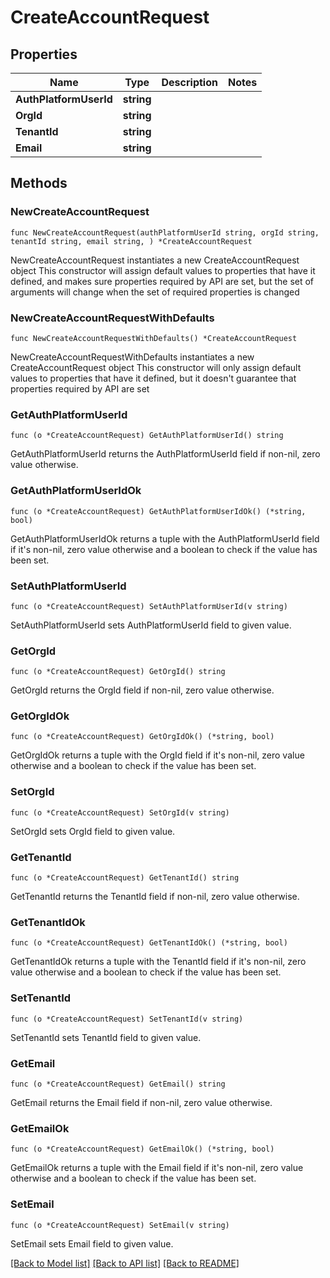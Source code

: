 # CreateAccountRequest

## Properties

Name | Type | Description | Notes
------------ | ------------- | ------------- | -------------
**AuthPlatformUserId** | **string** |  | 
**OrgId** | **string** |  | 
**TenantId** | **string** |  | 
**Email** | **string** |  | 

## Methods

### NewCreateAccountRequest

`func NewCreateAccountRequest(authPlatformUserId string, orgId string, tenantId string, email string, ) *CreateAccountRequest`

NewCreateAccountRequest instantiates a new CreateAccountRequest object
This constructor will assign default values to properties that have it defined,
and makes sure properties required by API are set, but the set of arguments
will change when the set of required properties is changed

### NewCreateAccountRequestWithDefaults

`func NewCreateAccountRequestWithDefaults() *CreateAccountRequest`

NewCreateAccountRequestWithDefaults instantiates a new CreateAccountRequest object
This constructor will only assign default values to properties that have it defined,
but it doesn't guarantee that properties required by API are set

### GetAuthPlatformUserId

`func (o *CreateAccountRequest) GetAuthPlatformUserId() string`

GetAuthPlatformUserId returns the AuthPlatformUserId field if non-nil, zero value otherwise.

### GetAuthPlatformUserIdOk

`func (o *CreateAccountRequest) GetAuthPlatformUserIdOk() (*string, bool)`

GetAuthPlatformUserIdOk returns a tuple with the AuthPlatformUserId field if it's non-nil, zero value otherwise
and a boolean to check if the value has been set.

### SetAuthPlatformUserId

`func (o *CreateAccountRequest) SetAuthPlatformUserId(v string)`

SetAuthPlatformUserId sets AuthPlatformUserId field to given value.


### GetOrgId

`func (o *CreateAccountRequest) GetOrgId() string`

GetOrgId returns the OrgId field if non-nil, zero value otherwise.

### GetOrgIdOk

`func (o *CreateAccountRequest) GetOrgIdOk() (*string, bool)`

GetOrgIdOk returns a tuple with the OrgId field if it's non-nil, zero value otherwise
and a boolean to check if the value has been set.

### SetOrgId

`func (o *CreateAccountRequest) SetOrgId(v string)`

SetOrgId sets OrgId field to given value.


### GetTenantId

`func (o *CreateAccountRequest) GetTenantId() string`

GetTenantId returns the TenantId field if non-nil, zero value otherwise.

### GetTenantIdOk

`func (o *CreateAccountRequest) GetTenantIdOk() (*string, bool)`

GetTenantIdOk returns a tuple with the TenantId field if it's non-nil, zero value otherwise
and a boolean to check if the value has been set.

### SetTenantId

`func (o *CreateAccountRequest) SetTenantId(v string)`

SetTenantId sets TenantId field to given value.


### GetEmail

`func (o *CreateAccountRequest) GetEmail() string`

GetEmail returns the Email field if non-nil, zero value otherwise.

### GetEmailOk

`func (o *CreateAccountRequest) GetEmailOk() (*string, bool)`

GetEmailOk returns a tuple with the Email field if it's non-nil, zero value otherwise
and a boolean to check if the value has been set.

### SetEmail

`func (o *CreateAccountRequest) SetEmail(v string)`

SetEmail sets Email field to given value.



[[Back to Model list]](../README.md#documentation-for-models) [[Back to API list]](../README.md#documentation-for-api-endpoints) [[Back to README]](../README.md)


